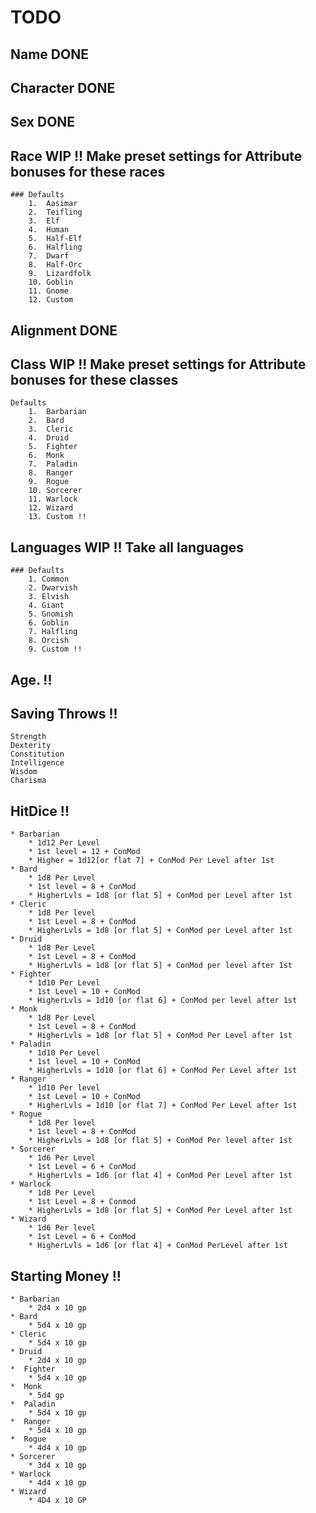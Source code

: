 # TODO

## Name  DONE

## Character  DONE

## Sex  DONE

## Race  WIP !! Make preset settings for Attribute bonuses for these races

    ### Defaults
        1.  Aasimar
        2.  Teifling
        3.  Elf
        4.  Human
        5.  Half-Elf
        6.  Halfling
        7.  Dwarf
        8.  Half-Orc
        9.  Lizardfolk
        10. Goblin
        11. Gnome
        12. Custom

## Alignment  DONE

## Class WIP !! Make preset settings for Attribute bonuses for these classes

    Defaults
        1.  Barbarian
        2.  Bard
        3.  Cleric
        4.  Druid
        5.  Fighter
        6.  Monk
        7.  Paladin
        8.  Ranger
        9.  Rogue
        10. Sorcerer
        11. Warlock
        12. Wizard
        13. Custom !!

## Languages WIP !! Take all languages

    ### Defaults
        1. Common  
        2. Dwarvish  
        3. Elvish  
        4. Giant  
        5. Gnomish  
        6. Goblin  
        7. Halfling  
        8. Orcish  
        9. Custom !!

## Age.  !!

## Saving Throws !!

    Strength
    Dexterity
    Constitution
    Intelligence
    Wisdom
    Charisma

## HitDice !!

    * Barbarian 
        * 1d12 Per Level
        * 1st level = 12 + ConMod
        * Higher = 1d12[or flat 7] + ConMod Per Level after 1st
    * Bard
        * 1d8 Per Level
        * 1st level = 8 + ConMod
        * HigherLvls = 1d8 [or flat 5] + ConMod per Level after 1st
    * Cleric
        * 1d8 Per level
        * 1st Level = 8 + ConMod
        * HigherLvls = 1d8 [or flat 5] + ConMod per Level after 1st
    * Druid
        * 1d8 Per Level
        * 1st Level = 8 + ConMod
        * HigherLvls = 1d8 [or flat 5] + ConMod per level after 1st
    * Fighter
        * 1d10 Per Level
        * 1st Level = 10 + ConMod
        * HigherLvls = 1d10 [or flat 6] + ConMod per level after 1st
    * Monk
        * 1d8 Per Level
        * 1st Level = 8 + ConMod
        * HigherLvls = 1d8 [or flat 5] + ConMod Per Level after 1st
    * Paladin
        * 1d10 Per Level
        * 1st level = 10 + ConMod
        * HigherLvls = 1d10 [or flat 6] + ConMod Per Level after 1st
    * Ranger
        * 1d10 Per level
        * 1st Level = 10 + ConMod
        * HigherLvls = 1d10 [or flat 7] + ConMod Per Level after 1st
    * Rogue
        * 1d8 Per level
        * 1st level = 8 + ConMod
        * HigherLvls = 1d8 [or flat 5] + ConMod Per level after 1st
    * Sorcerer
        * 1d6 Per Level
        * 1st Level = 6 + ConMod
        * HigherLvls = 1d6 [or flat 4] + ConMod Per Level after 1st
    * Warlock
        * 1d8 Per Level
        * 1st Level = 8 + Conmod
        * HigherLvls = 1d8 [or flat 5] + ConMod Per Level after 1st
    * Wizard
        * 1d6 Per level
        * 1st Level = 6 + ConMod
        * HigherLvls = 1d6 [or flat 4] + ConMod PerLevel after 1st

## Starting Money !!

    * Barbarian
        * 2d4 x 10 gp
    * Bard
        * 5d4 x 10 gp
    * Cleric
        * 5d4 x 10 gp
    * Druid
        * 2d4 x 10 gp
    *  Fighter
        * 5d4 x 10 gp
    *  Monk
        * 5d4 gp
    *  Paladin
        * 5d4 x 10 gp
    *  Ranger
        * 5d4 x 10 gp
    *  Rogue
        * 4d4 x 10 gp
    * Sorcerer
        * 3d4 x 10 gp
    * Warlock
        * 4d4 x 10 gp
    * Wizard
        * 4D4 x 10 GP

